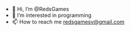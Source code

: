 - 👋 Hi, I’m @RedsGames
- 👀 I’m interested in programming
- 📫 How to reach me redsgamesv@gmail.com

<!---
RedsGames/RedsGames is a ✨ special ✨ repository because its `README.md` (this file) appears on your GitHub profile.
You can click the Preview link to take a look at your changes.
--->
